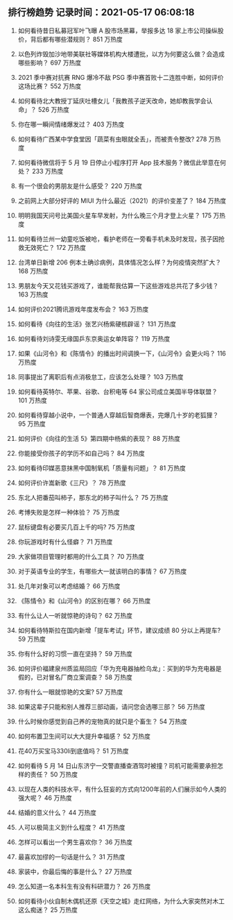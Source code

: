 
## 排行榜趋势 记录时间：2021-05-17 06:08:18
  
  1. 如何看待昔日私募冠军叶飞曝 A 股市场黑幕，举报多达 18 家上市公司操纵股价，背后都有哪些潜规则？ 851 万热度
    
  2. 以色列炸毁加沙地带美联社等媒体机构大楼遭批，以方为何要这么做？会造成哪些影响？ 697 万热度
    
  3. 2021 季中赛对抗赛 RNG 爆冷不敌 PSG 季中赛首败十二连胜中断，如何评价这场比赛？ 552 万热度
    
  4. 如何看待北大教授丁延庆吐槽女儿「我教孩子逆天改命，她却教我学会认命」？ 526 万热度
    
  5. 你在哪一瞬间情绪爆发过？ 403 万热度
    
  6. 如何看待广西某中学食堂因「蔬菜有虫眼就全丢」，而被责令整改? 278 万热度
    
  7. 如何看待微信将于 5 月 19 日停止小程序打开 App 技术服务？微信此举意在何处？ 233 万热度
    
  8. 有一个很会的男朋友是什么感受？ 220 万热度
    
  9. 之前网上大部分好评的 MIUI 为什么最近（2021）的评价变差了？ 184 万热度
    
  10. 明明我国天问号比美国火星车早发射，为什么晚三个月才登上火星？ 175 万热度
    
  11. 如何看待兰州一幼童吃饭被呛，看护老师在一旁看手机未及时发现，孩子因抢救无效死亡？ 172 万热度
    
  12. 台湾单日新增 206 例本土确诊病例，具体情况怎么样？为何疫情突然扩大？ 168 万热度
    
  13. 男朋友今天又花钱买游戏了，谁能帮我估算一下这些游戏总共花了多少钱？ 163 万热度
    
  14. 如何评价2021腾讯游戏年度发布会？ 163 万热度
    
  15. 如何看待《向往的生活》张艺兴杨紫硬核辟谣？ 131 万热度
    
  16. 如何看待刘诗雯无缘国乒东京奥运女单阵容？ 119 万热度
    
  17. 如果《山河令》和《陈情令》的播出时间调换一下，《山河令》会更火吗？ 116 万热度
    
  18. 同事提出了离职后有点消极怠工，应该怎么处理？ 103 万热度
    
  19. 如何看待英特尔、苹果、谷歌、台积电等 64 家公司成立美国半导体联盟？ 101 万热度
    
  20. 如何看待穿越小说中，一个普通人穿越后智商爆表，完爆几十岁的老狐狸？ 95 万热度
    
  21. 如何评价《向往的生活 5》第四期中杨紫的表现？ 88 万热度
    
  22. 你能接受你孩子的学历不如自己吗？ 84 万热度
    
  23. 如何看待印媒恶意抹黑中国制氧机「质量有问题」？ 81 万热度
    
  24. 如何评价许嵩新歌《三尺》？ 78 万热度
    
  25. 东北人把番茄叫柿子，那东北的柿子叫什么？ 75 万热度
    
  26. 考博失败是怎样一种体验？ 75 万热度
    
  27. 鼠标键盘有必要买几百上千的吗? 75 万热度
    
  28. 你玩游戏时有什么怪癖？ 71 万热度
    
  29. 大家做项目管理时都用的什么工具？ 70 万热度
    
  30. 对于英语专业的学生，有哪些大一就该明白的事情？ 67 万热度
    
  31. 处几年对象可以考虑结婚？ 66 万热度
    
  32. 《陈情令》和《山河令》的区别在哪？ 66 万热度
    
  33. 有什么让人一听就惊艳的诗句？ 62 万热度
    
  34. 如何看待特斯拉在国内新增「提车考试」环节，建议成绩 80 分以上再提车? 59 万热度
    
  35. 你有什么好的习惯一直在坚持？ 59 万热度
    
  36. 如何评价福建泉州质监局回应「华为充电器抽检乌龙」：买到的华为充电器是假的，已对冒名厂商立案调查？ 58 万热度
    
  37. 你有什么一眼就惊艳的文案? 57 万热度
    
  38. 如果这辈子只能和别人推荐三部动画，请问您会选哪三部？ 56 万热度
    
  39. 什么时候你感觉到自己养的宠物真的就只是个畜生？ 54 万热度
    
  40. 如何布置卫生间可以大大提升幸福感？ 52 万热度
    
  41. 花40万买宝马330li到底值吗？ 51 万热度
    
  42. 如何看待 5 月 14 日山东济宁一交警直播查酒驾时被撞？司机可能需要承担怎样的责任？ 50 万热度
    
  43. 以现在人类的科技水平，有什么狂妄的方式向1200年前的人们展示如今人类的强大呢？ 46 万热度
    
  44. 结婚的意义什么？ 44 万热度
    
  45. 人可以极简主义到什么程度？ 41 万热度
    
  46. 怎样可以看出一个男生喜欢你？ 36 万热度
    
  47. 最喜欢加缪的一句话是什么？ 31 万热度
    
  48. 家装中，你最后悔的事是什么？ 27 万热度
    
  49. 怎么知道一名本科生有没有科研潜力？ 26 万热度
    
  50. 如何看待小伙自制木偶机还原《天空之城》走红网络，为什么大家突然对木工这么痴迷？ 25 万热度
    